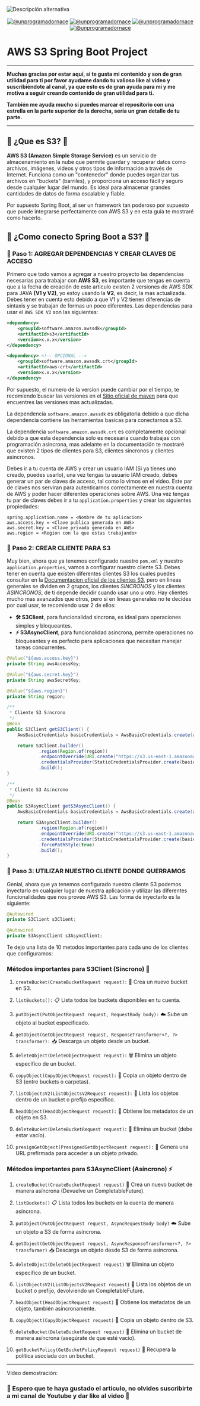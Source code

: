 ![Descripción alternativa](./assets/imagen.png)

<p align="center">
    <a href="https://youtube.com/@unprogramadornace" target="_blank"><img align="center" src="https://img.shields.io/badge/YouTube-FF0000?style=for-the-badge&logo=youtube&logoColor=white" alt="@unprogramadornace" /></a>
    <a href="https://www.linkedin.com/in/UnProgramadorNace"  target="_blank"><img align="center" src="https://img.shields.io/badge/LinkedIn-0077B5?style=for-the-badge&logo=linkedin&logoColor=white" alt="@unprogramadornace"/></a>
    <a href="https://www.facebook.com/people/Un-Programador-Nace/61552057605223/"  target="_blank"><img align="center" src="https://img.shields.io/badge/Facebook-1877F2?style=for-the-badge&logo=facebook&logoColor=white" alt="@unprogramadornace" /></a>
    <a href = "mailto:unprogramadornace@gmail.com" target="_blank"><img align="center" src="https://img.shields.io/badge/Gmail-D14836?style=for-the-badge&logo=gmail&logoColor=white" alt="@unprogramadornace" /></a>
</p>


# AWS S3 Spring Boot Project

---
**Muchas gracias por estar aquí, si te gusta mi contenido y son de gran utilidad para ti por favor ayudame dando tu valioso like al video y suscribiéndote al canal, ya que esto es de gran ayuda para mí y me motiva a seguir creando contenido de gran utilidad para ti.**

**También me ayuda mucho si puedes marcar el repositorio con una estrella en la parte superior de la derecha, sería un gran detalle de tu parte.**

---

## 🔹 ¿Que es S3? 🤔
**AWS S3 (Amazon Simple Storage Service)** es un servicio de almacenamiento en la nube que permite guardar y recuperar datos como archivos, imágenes, videos y otros tipos de información a través de Internet. Funciona como un "contenedor" donde puedes organizar tus archivos en "buckets" (barriles), y proporciona un acceso fácil y seguro desde cualquier lugar del mundo. Es ideal para almacenar grandes cantidades de datos de forma escalable y fiable.

Por supuesto Spring Boot, al ser un framework tan poderoso por supuesto que puede integrarse perfectamente con AWS S3 y en esta guía te mostraré como hacerlo.

## 🔹 ¿Como conecto Spring Boot a S3? 🤔

### 🔸 **Paso 1: AGREGAR DEPENDENCIAS Y CREAR CLAVES DE ACCESO** 

Primero que todo vamos a agregar a nuestro proyecto las dependencias necesarias para trabajar con **AWS S3**, es importante que tengas en cuenta que a la fecha de creación de este articulo existen 2 versiones de AWS SDK para JAVA **(V1 y V2)**, yo estoy usando la **V2**, es decir, la mas actualizada. Debes tener en cuenta esto debido a que V1 y V2 tienen diferencias de sintaxis y se trabajan de formas un poco diferentes. Las dependencias para usar el `AWS SDK V2` son las siguientes:

```xml
<dependency>
    <groupId>software.amazon.awssdk</groupId>
    <artifactId>s3</artifactId>
    <version>x.x.x</version>
</dependency>

<dependency> <!-- OPCIONAL -->
    <groupId>software.amazon.awssdk.crt</groupId>
    <artifactId>aws-crt</artifactId>
    <version>x.x.x</version>
</dependency>
```
Por supuesto, el numero de la version puede cambiar por el tiempo, te recomiendo buscar las versiones en el [Sitio oficial de maven](https://mvnrepository.com/) para que encuentres las versiones mas actualizadas.

La dependencia `software.amazon.awssdk` es obligatoria debido a que dicha dependencia contiene las herramientas basicas para conectarnos a S3.

La dependencia `software.amazon.awssdk.crt` es completamente opcional debido a que esta dependencia solo es necesaria cuando trabajas con programación asincrona, mas adelante en la documentación te mostraré que existen 2 tipos de clientes para S3, clientes sincronos y clientes asincronos.

Debes ir a tu cuenta de AWS y crear un usuario IAM (Si ya tienes uno creado, puedes usarlo), una vez tengas tu usuario IAM creado, debes generar un par de claves de acceso, tal como lo vimos en el video. Este par de claves nos serviran para autenticarnos correctamente en nuestra cuenta de AWS y poder hacer diferentes operaciones sobre AWS. Una vez tengas tu par de claves debes ir a tu `application.properties` y crear las siguientes propiedades:

```properties
spring.application.name = <Nombre de tu aplicacion>
aws.access.key = <Clave publica generada en AWS>
aws.secret.key = <Clave privada generada en AWS>
aws.region = <Region con la que estas trabajando>
```

### 🔸 **Paso 2: CREAR CLIENTE PARA S3** 

Muy bien, ahora que ya tenemos configurado nuestro `pom.xml` y nuestro `application.properties`, vamos a configurar nuestro cliente S3. Debes tener en cuenta que existen diferentes clientes S3 los cuales puedes consultar en la [Documentacion oficial de los clientes S3](https://docs.aws.amazon.com/sdk-for-java/latest/developer-guide/examples-s3.html), pero en lineas generales se dividen en 2 grupos, los clientes _SINCRONOS_ y los clientes _ASINCRONOS_, de ti depende decidir cuando usar uno u otro. Hay clientes mucho mas avanzados que otros, pero si en lineas generales no te decides por cual usar, te recomiendo usar 2 de ellos: 

- **🛠️ S3Client**, para funcionalidad sincrona, es ideal para operaciones simples y bloqueantes.
- **⚡ S3AsyncClient**, para funcionalidad asincrona, permite operaciones no bloqueantes y es perfecto para aplicaciones que necesitan manejar tareas concurrentes.

```java
@Value("${aws.access.key}")
private String awsAccessKey;

@Value("${aws.secret.key}")
private String awsSecretKey;

@Value("${aws.region}")
private String region;

/**
 * Cliente S3 Síncrono
 */
@Bean
public S3Client getS3Client() {
    AwsBasicCredentials basicCredentials = AwsBasicCredentials.create(awsAccessKey, awsSecretKey);

    return S3Client.builder()
            .region(Region.of(region))
            .endpointOverride(URI.create("https://s3.us-east-1.amazonaws.com"))
            .credentialsProvider(StaticCredentialsProvider.create(basicCredentials))
            .build();
}

/**
 * Cliente S3 Asíncrono
 */
@Bean
public S3AsyncClient getS3AsyncClient() {
    AwsBasicCredentials basicCredentials = AwsBasicCredentials.create(awsAccessKey, awsSecretKey);

    return S3AsyncClient.builder()
            .region(Region.of(region))
            .endpointOverride(URI.create("https://s3.us-east-1.amazonaws.com"))
            .credentialsProvider(StaticCredentialsProvider.create(basicCredentials))
            .forcePathStyle(true)
            .build();
}


```

### 🔸 **Paso 3: UTILIZAR NUESTRO CLIENTE DONDE QUERRAMOS** 

Genial, ahora que ya tenemos configurado nuestro cliente S3 podemos inyectarlo en cualquier lugar de nuestra aplicación y utilizar las diferentes funcionalidades que nos provee AWS S3. Las forma de inyectarlo es la siguiente:

```java
@Autowired
private S3Client s3Client;

@Autowired
private S3AsyncClient s3AsyncClient;
```

Te dejo una lista de 10 metodos importantes para cada uno de los clientes que configuramos:

### Métodos importantes para S3Client (Síncrono) 🚀
1) `createBucket(CreateBucketRequest request):`
📂 Crea un nuevo bucket en S3.

2) `listBuckets():`
📋 Lista todos los buckets disponibles en tu cuenta.

3) `putObject(PutObjectRequest request, RequestBody body):`
☁️ Sube un objeto al bucket especificado.

4) `getObject(GetObjectRequest request, ResponseTransformer<?, ?> transformer):`
📥 Descarga un objeto desde un bucket.

5) `deleteObject(DeleteObjectRequest request):`
🗑️ Elimina un objeto específico de un bucket.

6) `copyObject(CopyObjectRequest request):`
🔄 Copia un objeto dentro de S3 (entre buckets o carpetas).

7) `listObjectsV2(ListObjectsV2Request request):`
📂 Lista los objetos dentro de un bucket o prefijo específico.

8) `headObject(HeadObjectRequest request):`
🧐 Obtiene los metadatos de un objeto en S3.

9) `deleteBucket(DeleteBucketRequest request):`
🚫 Elimina un bucket (debe estar vacío).

10) `presignGetObject(PresignedGetObjectRequest request):`
🔗 Genera una URL prefirmada para acceder a un objeto privado.

### Métodos importantes para S3AsyncClient (Asíncrono) ⚡
1) `createBucket(CreateBucketRequest request)`
📂 Crea un nuevo bucket de manera asíncrona (Devuelve un CompletableFuture).

2) `listBuckets()`
📋 Lista todos los buckets en la cuenta de manera asíncrona.

3) `putObject(PutObjectRequest request, AsyncRequestBody body)`
☁️ Sube un objeto a S3 de forma asíncrona.

4) `getObject(GetObjectRequest request, AsyncResponseTransformer<?, ?> transformer)`
📥 Descarga un objeto desde S3 de forma asíncrona.

5) `deleteObject(DeleteObjectRequest request)`
🗑️ Elimina un objeto específico de un bucket.

6) `listObjectsV2(ListObjectsV2Request request)`
📂 Lista los objetos de un bucket o prefijo, devolviendo un CompletableFuture.

7) `headObject(HeadObjectRequest request)`
🧐 Obtiene los metadatos de un objeto, también asíncronamente.

8) `copyObject(CopyObjectRequest request)`
🔄 Copia un objeto dentro de S3.

9) `deleteBucket(DeleteBucketRequest request)`
🚫 Elimina un bucket de manera asíncrona (asegúrate de que esté vacío).

10) `getBucketPolicy(GetBucketPolicyRequest request)`
📜 Recupera la política asociada con un bucket.️

---

Video demostración: 

### 🔹 Espero que te haya gustado el articulo, no olvides suscribirte a mi canal de Youtube y dar like al video 🔹